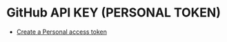 # GitHub API KEY (PERSONAL TOKEN)

* [Create a Personal access token](https://docs.github.com/en/authentication/keeping-your-account-and-data-secure/creating-a-personal-access-token)


